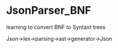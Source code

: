 # JsonParser_BNF
learning to convert BNF to Syntaxt trees

Json->lex->parsing->ast->generator->Json
